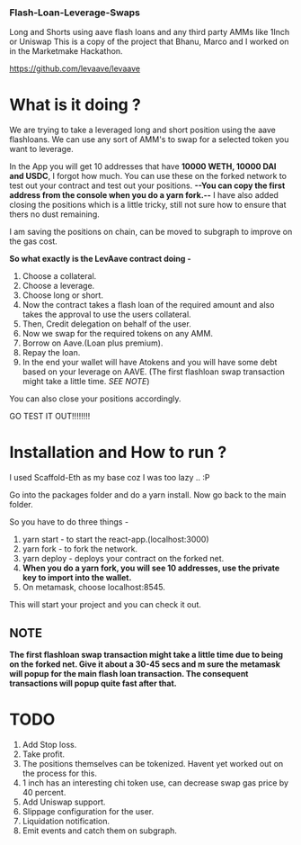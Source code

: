 ### Flash-Loan-Leverage-Swaps
Long and Shorts using aave flash loans and any third party AMMs like 1Inch or Uniswap
This is a copy of the project that Bhanu, Marco and I worked on in the Marketmake Hackathon. 

https://github.com/levaave/levaave

# What is it doing ?
We are trying to take a leveraged long and short position using the aave flashloans. We can use any sort of AMM's to swap for a selected token you want to leverage. 

In the App you will get 10 addresses that have **10000 WETH, 10000 DAI and USDC**, I forgot how much. You can use these on the forked network to test out your contract and test out your positions.
**--You can copy the first address from the console when you do a yarn fork.--**
I have also added closing the positions which is a little tricky, still not sure how to ensure that thers no dust remaining.

I am saving the positions on chain, can be moved to subgraph to improve on the gas cost.

**So what exactly is the LevAave contract doing -** 

1. Choose a collateral.
2. Choose a leverage.
3. Choose long or short.
4. Now the contract takes a flash loan of the required amount and also takes the approval to use the users collateral.
5. Then, Credit delegation on behalf of the user.
6. Now we swap for the required tokens on any AMM. 
7. Borrow on Aave.(Loan plus premium).
8. Repay the loan.
9. In the end your wallet will have  Atokens and you will have some debt based on your leverage on AAVE. (The first flashloan swap transaction might take a little time. *SEE NOTE*)

You can also close your positions accordingly. 

GO TEST IT OUT!!!!!!!!

# Installation and How to run ?

I used Scaffold-Eth as my base coz I was too lazy .. :P

Go into the packages folder and do a yarn install.
Now go back to the main folder.

So you have to do three things -
1. yarn start - to start the react-app.(localhost:3000)
2. yarn fork - to fork the network.
3. yarn deploy - deploys your contract on the forked net.
4. **When you do a yarn fork, you will see 10 addresses, use the private key to import into the wallet.**
5. On metamask, choose localhost:8545. 

This will start your project and you can check it out. 

## NOTE
**The first flashloan swap transaction might take a little time due to being on the forked net. Give it about a 30-45 secs and m sure the metamask will popup for the main flash loan transaction. The consequent transactions will popup quite fast after that.**

# TODO
1. Add Stop loss.
2. Take profit.
3. The positions themselves can be tokenized. Havent yet worked out on the process for this.
4. 1 inch has an interesting chi token use, can decrease swap gas price by 40 percent.
5. Add Uniswap support.
6. Slippage configuration for the user.
7. Liquidation notification.
8. Emit events and catch them on subgraph. 

